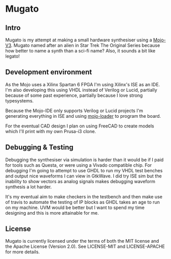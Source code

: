 # Mugato
## Intro
Mugato is my attempt at making a small hardware synthesiser using a
[Mojo-V3](https://embeddedmicro.com/products/mojo-v3). Mugato named after an
alien in Star Trek The Original Series because how better to name a synth than
a sci-fi name? Also, it sounds a bit like legato!

## Development environment
As the Mojo uses a Xilinx Spartan 6 FPGA I'm using Xilinx's ISE as an IDE. I'm
also developing this using VHDL instead of Verilog or Lucid, partially because
of some past experience, partially because I love strong typesystems. 

Because the Mojo-IDE only supports Verilog or Lucid projects I'm generating
everything in ISE and using 
[mojo-loader](https://embeddedmicro.com/pages/mojo-loader) to program the board.

For the eventual CAD design I plan on using FreeCAD to create models which I'll
print with my own Prusa-i3 clone.

## Debugging & Testing

Debugging the synthesiser via simulation is harder than it would be if I paid
for tools such as Questa, or were using a Vivado compatible chip. For debugging
I'm going to attempt to use GHDL to run my VHDL test benches and output nice
waveforms I can view in GtkWave. I did try ISE sim but the inability to show
vectors as analog signals makes debugging waveform synthesis a lot harder.

It's my eventual aim to make checkers in the testbench and then make use of
travis to automate the testing of IP blocks as GHDL takes an age to run on my
machine. UVM would be better but I want to spend my time designing and this is
more attainable for me.

## License
Mugato  is currently licensed under the terms of both the MIT license and the
Apache License (Version 2.0). See LICENSE-MIT and LICENSE-APACHE for more
details.
